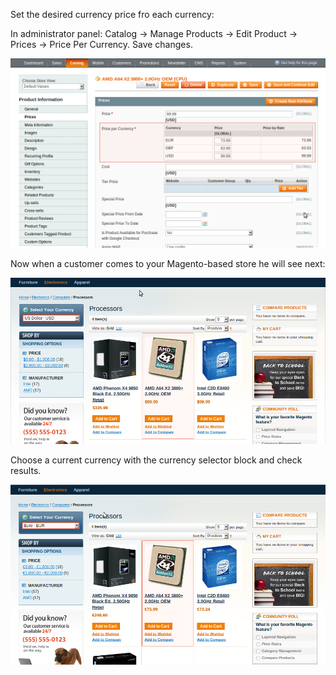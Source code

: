 Set the desired currency price fro each currency:

In administrator panel: Catalog -> Manage Products -> Edit Product -> Prices -> Price Per Currency. Save changes.

![Currency Pricing - Edit Product - Prices](currency-pricing-product-edit-price.png) 

Now when a customer comes to your Magento-based store he will see next:

![Currency Pricing - View Products](currency-pricing-product-viewlist.png) 

Choose a current currency with the currency selector block and check results.

![Currency Pricing - View Products 2](currency-pricing-product-viewlist-2.png)